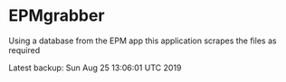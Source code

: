 # EPMgrabber
Using a database from the EPM app this application scrapes the files as required


Latest backup: Sun Aug 25 13:06:01 UTC 2019
